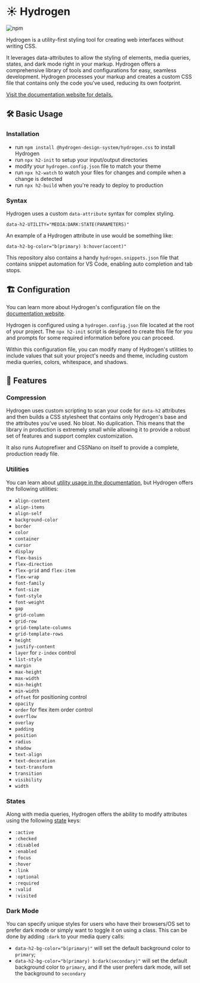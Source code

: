 # ☀️ Hydrogen

<img alt="npm" src="https://img.shields.io/npm/v/@hydrogen-design-system/hydrogen.css?color=%239d5cff&label=latest">

Hydrogen is a utility-first styling tool for creating web interfaces without writing CSS.

It leverages data-attributes to allow the styling of elements, media queries, states, and dark mode right in your markup. Hydrogen offers a comprehensive library of tools and configurations for easy, seamless development. Hydrogen processes your markup and creates a custom CSS file that contains only the code you've used, reducing its own footprint.

[Visit the documentation website for details.](https://hydrogen.design)

## 🛠️ Basic Usage

### Installation

- run `npm install @hydrogen-design-system/hydrogen.css` to install Hydrogen
- run `npx h2-init` to setup your input/output directories
- modify your `hydrogen.config.json` file to match your theme
- run `npx h2-watch` to watch your files for changes and compile when a change is detected
- run `npx h2-build` when you're ready to deploy to production

### Syntax

Hydrogen uses a custom `data-attribute` syntax for complex styling.

`data-h2-UTILITY="MEDIA:DARK:STATE(PARAMETERS)"`

An example of a Hydrogen attribute in use would be something like:

`data-h2-bg-color="b(primary) b:hover(accent)"`

This repository also contains a handy `hydrogen.snippets.json` file that contains snippet automation for VS Code, enabling auto completion and tab stops.

## 🏗️ Configuration

You can learn more about Hydrogen's configuration file on the [documentation website](https://hydrogen.design/#configuration).

Hydrogen is configured using a `hydrogen.config.json` file located at the root of your project. The `npx h2-init` script is designed to create this file for you and prompts for some required information before you can proceed.

Within this configuration file, you can modify many of Hydrogen's utilities to include values that suit your project's needs and theme, including custom media queries, colors, whitespace, and shadows.

## 🤖 Features

### Compression

Hydrogen uses custom scripting to scan your code for `data-h2` attributes and then builds a CSS stylesheet that contains only Hydrogen's base and the attributes you've used. No bloat. No duplication. This means that the library in production is extremely small while allowing it to provide a robust set of features and support complex customization.

It also runs Autoprefixer and CSSNano on itself to provide a complete, production ready file.

### Utilities

You can learn about [utility usage in the documentation](https://hydrogen.design/#backgroundColor), but Hydrogen offers the following utilities:

- `align-content`
- `align-items`
- `align-self`
- `background-color`
- `border`
- `color`
- `container`
- `cursor`
- `display`
- `flex-basis`
- `flex-direction`
- `flex-grid` and `flex-item`
- `flex-wrap`
- `font-family`
- `font-size`
- `font-style`
- `font-weight`
- `gap`
- `grid-column`
- `grid-row`
- `grid-template-columns`
- `grid-template-rows`
- `height`
- `justify-content`
- `layer` for `z-index` control
- `list-style`
- `margin`
- `max-height`
- `max-width`
- `min-height`
- `min-width`
- `offset` for positioning control
- `opacity`
- `order` for flex item order control
- `overflow`
- `overlay`
- `padding`
- `position`
- `radius`
- `shadow`
- `text-align`
- `text-decoration`
- `text-transform`
- `transition`
- `visibility`
- `width`

### States

Along with media queries, Hydrogen offers the ability to modify attributes using the following [state](https://hydrogen.design/#states) keys:

- `:active`
- `:checked`
- `:disabled`
- `:enabled`
- `:focus`
- `:hover`
- `:link`
- `:optional`
- `:required`
- `:valid`
- `:visited`

### Dark Mode

You can specify unique styles for users who have their browsers/OS set to prefer dark mode or simply want to toggle it on using a class. This can be done by adding `:dark` to your media query calls:

- `data-h2-bg-color="b(primary)"` will set the default background color to `primary`;
- `data-h2-bg-color="b(primary) b:dark(secondary)"` will set the default background color to `primary`, and if the user prefers dark mode, will set the background to `secondary`
